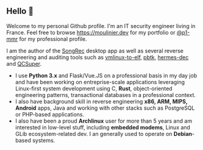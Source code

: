 ## Hello 👋

Welcome to my personal Github profile. I'm an IT security engineer living in France. Feel free to browse https://moulinier.dev for my portfolio or [@p1-mmr](https://github.com/p1-mmr) for my professional profile.

I am the author of the [SongRec](https://github.com/marin-m/SongRec) desktop app as well as several reverse engineering and auditing tools such as [vmlinux-to-elf](https://github.com/marin-m/vmlinux-to-elf), [pbtk](https://github.com/marin-m/pbtk), [hermes-dec](https://github.com/P1sec/hermes-dec) and [QCSuper](https://github.com/P1sec/QCSuper).

* I use __Python 3.x__ and Flask/Vue.JS on a professional basis in my day job and have been working on entreprise-scale applications leveraging Linux-first system development using C, __Rust__, object-oriented engineering patterns, transactional databases in a professional context.
* I also have background skill in reverse engineering __x86, ARM, MIPS, Android__ apps, Java and working with other stacks such as PostgreSQL or PHP-based applications.
* I also have been a proud __Archlinux__ user for more than 5 years and am interested in low-level stuff, including __embedded modems__, Linux and GLib ecosystem-related dev. I an generally used to operate on __Debian__-based systems.

<!--
**marin-m/marin-m** is a ✨ _special_ ✨ repository because its `README.md` (this file) appears on your GitHub profile.

Here are some ideas to get you started:

- 🔭 I’m currently working on ...
- 🌱 I’m currently learning ...
- 👯 I’m looking to collaborate on ...
- 🤔 I’m looking for help with ...
- 💬 Ask me about ...
- 📫 How to reach me: ...
- 😄 Pronouns: ...
- ⚡ Fun fact: ...
-->
